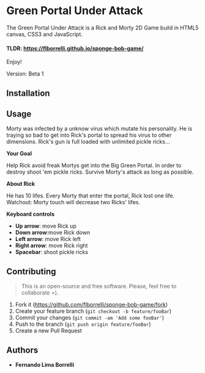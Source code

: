 # Green Portal Under Attack

The Green Portal Under Attack is a Rick and Morty 2D Game build in HTML5 canvas, CSS3 and JavaScript.

#### TLDR: https://flborrelli.github.io/sponge-bob-game/

Enjoy!

Version: Beta 1

## Installation

## Usage

Morty was infected by a unknow virus which mutate his personality.
He is traying so bad to get into Rick's portal to spread his virus to other dimensions.
Rick's gun is full loaded with unlimited pickle ricks...

**Your Goal**

Help Rick avoid freak Mortys get into the Big Green Portal.
In order to destroy shoot 'em pickle ricks.
Survive Morty's attack as long as possible.

**About Rick**

He has 10 lifes.
Every Morty that enter the portal, Rick lost one life.
Watchout: Morty touch will decrease two Ricks' lifes.

**Keyboard controls**

* **Up arrow**: move Rick up
* **Down arrow**:move Rick down
* **Left arrow**: move Rick left
* **Right arrow**: move Rick right
* **Spacebar**: shoot pickle ricks

## Contributing
>This is an open-source and free software. Please, feel free to collaborate =).

1. Fork it (<https://github.com/flborrelli/sponge-bob-game/fork>)
2. Create your feature branch (`git checkout -b feature/fooBar`)
3. Commit your changes (`git commit -am 'Add some fooBar'`)
4. Push to the branch (`git push origin feature/fooBar`)
5. Create a new Pull Request

## Authors

* **Fernando Lima Borrelli**



